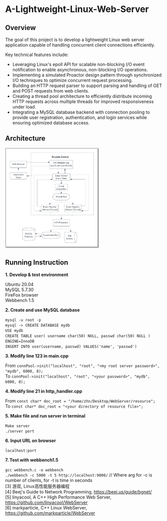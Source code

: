 # A-Lightweight-Linux-Web-Server
## Overview
The goal of this project is to develop a lightweight Linux web server application capable of handling concurrent client connections efficiently.

Key technical features include:

- Leveraging Linux's epoll API for scalable non-blocking I/O event notification to enable asynchronous, non-blocking I/O operations.
- Implementing a simulated Proactor design pattern through synchronized I/O techniques to optimize concurrent request processing.
- Building an HTTP request parser to support parsing and handling of GET and POST requests from web clients.
- Creating a thread pool architecture to efficiently distribute incoming HTTP requests across multiple threads for improved responsiveness under load.
- Integrating a MySQL database backend with connection pooling to provide user registration, authentication, and login services while ensuring optimized database access.

## Architecture
<img src="images/f1_architecture.png" style="width: 60%;" />

## Running Instruction
**1. Develop & test environment**  
  
Ubuntu 20.04  
MySQL 5.7.30  
FireFox browser  
Webbench 1.5  
  
**2. Create and use MySQL database**  
  
`mysql -u root -p`   
`mysql -> CREATE DATABASE mydb`  
`USE mydb`  
`CREATE TABLE user( username char(50) NULL, passwd char(50) NULL ) ENGINE=InnoDB`  
`INSERT INTO user(username, passwd) VALUES('name', 'passwd')`  
  
**3. Modify line 123 in main.cpp**  
  
From `connPool->init("localhost", "root", "<my root server password>", "mydb", 6000, 8);`  
To `connPool->init("localhost", "root", "<your password>", "mydb", 6000, 8);`   
  
**4. Modify line 21 in http_handler.cpp**  
  
From `const char* doc_root = "/home/zhn/Desktop/WebServer/resource";`  
To  `const char* doc_root = "<your directory of resource file>";`  
  
**5. Make file and run server in terminal**  
  
`Make server`  
`./server port`  
  
**6. Input URL on browser**  
  
`localhost:port`  
  
**7. Test with webbench1.5**  
  
`gcc webbench.c -o webbench`  
`./webbench -c 5000 -t 5 http://localhost:9000/` // Where arg for -c is number of clients, for -t is time in seconds  
[3] 游双, Linux高性能服务器编程  
[4] Beej's Guide to Network Programming, https://beej.us/guide/bgnet/   
[5] linyacool, A C++ High Performance Web Server, https://github.com/linyacool/WebServer   
[6] markparticle, C++ Linux WebServer, https://github.com/markparticle/WebServer


